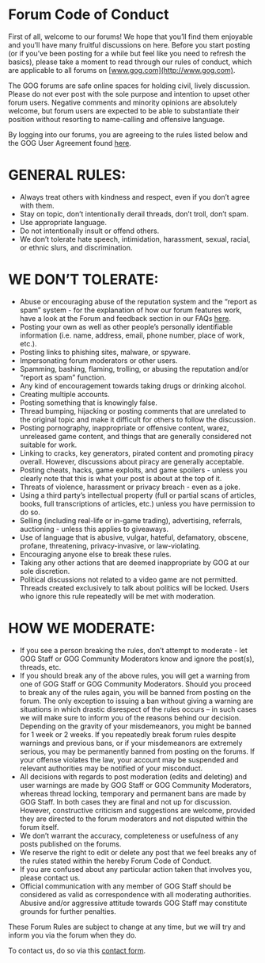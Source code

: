 Forum Code of Conduct
=====================

First of all, welcome to our forums! We hope that you’ll find them enjoyable and you’ll have many fruitful discussions on here. Before you start posting (or if you’ve been posting for a while but feel like you need to refresh the basics), please take a moment to read through our rules of conduct, which are applicable to all forums on [www.gog.com](http://www.gog.com).

The GOG forums are safe online spaces for holding civil, lively discussion. Please do not ever post with the sole purpose and intention to upset other forum users. Negative comments and minority opinions are absolutely welcome, but forum users are expected to be able to substantiate their position without resorting to name-calling and offensive language.

By logging into our forums, you are agreeing to the rules listed below and the GOG User Agreement found [here](https://support.gog.com/hc/en-us/articles/212632089-User-Agreement).

GENERAL RULES:
==============

*   Always treat others with kindness and respect, even if you don’t agree with them.
*   Stay on topic, don’t intentionally derail threads, don’t troll, don’t spam.
*   Use appropriate language.
*   Do not intentionally insult or offend others.
*   We don’t tolerate hate speech, intimidation, harassment, sexual, racial, or ethnic slurs, and discrimination.

WE DON’T TOLERATE:
==================

*   Abuse or encouraging abuse of the reputation system and the “report as spam” system - for the explanation of how our forum features work, have a look at the Forum and feedback section in our FAQs [here](https://support.gog.com/hc/en-us/categories/201526109).
*   Posting your own as well as other people’s personally identifiable information (i.e. name, address, email, phone number, place of work, etc.).
*   Posting links to phishing sites, malware, or spyware.
*   Impersonating forum moderators or other users.
*   Spamming, bashing, flaming, trolling, or abusing the reputation and/or “report as spam” function.
*   Any kind of encouragement towards taking drugs or drinking alcohol.
*   Creating multiple accounts.
*   Posting something that is knowingly false.
*   Thread bumping, hijacking or posting comments that are unrelated to the original topic and make it difficult for others to follow the discussion.
*   Posting pornography, inappropriate or offensive content, warez, unreleased game content, and things that are generally considered not suitable for work.
*   Linking to cracks, key generators, pirated content and promoting piracy overall. However, discussions about piracy are generally acceptable.
*   Posting cheats, hacks, game exploits, and game spoilers - unless you clearly note that this is what your post is about at the top of it.
*   Threats of violence, harassment or privacy breach - even as a joke.
*   Using a third party’s intellectual property (full or partial scans of articles, books, full transcriptions of articles, etc.) unless you have permission to do so.
*   Selling (including real-life or in-game trading), advertising, referrals, auctioning - unless this applies to giveaways.
*   Use of language that is abusive, vulgar, hateful, defamatory, obscene, profane, threatening, privacy-invasive, or law-violating.
*   Encouraging anyone else to break these rules.
*   Taking any other actions that are deemed inappropriate by GOG at our sole discretion.
*   Political discussions not related to a video game are not permitted. Threads created exclusively to talk about politics will be locked. Users who ignore this rule repeatedly will be met with moderation.

HOW WE MODERATE:
================

*   If you see a person breaking the rules, don’t attempt to moderate - let GOG Staff or GOG Community Moderators know and ignore the post(s), threads, etc.
*   If you should break any of the above rules, you will get a warning from one of GOG Staff or GOG Community Moderators. Should you proceed to break any of the rules again, you will be banned from posting on the forum. The only exception to issuing a ban without giving a warning are situations in which drastic disrespect of the rules occurs – in such cases we will make sure to inform you of the reasons behind our decision. Depending on the gravity of your misdemeanors, you might be banned for 1 week or 2 weeks. If you repeatedly break forum rules despite warnings and previous bans, or if your misdemeanors are extremely serious, you may be permanently banned from posting on the forums. If your offense violates the law, your account may be suspended and relevant authorities may be notified of your misconduct.
*   All decisions with regards to post moderation (edits and deleting) and user warnings are made by GOG Staff or GOG Community Moderators, whereas thread locking, temporary and permanent bans are made by GOG Staff. In both cases they are final and not up for discussion. However, constructive criticism and suggestions are welcome, provided they are directed to the forum moderators and not disputed within the forum itself.
*   We don’t warrant the accuracy, completeness or usefulness of any posts published on the forums.
*   We reserve the right to edit or delete any post that we feel breaks any of the rules stated within the hereby Forum Code of Conduct.
*   If you are confused about any particular action taken that involves you, please contact us.
*   Official communication with any member of GOG Staff should be considered as valid as correspondence with all moderating authorities. Abusive and/or aggressive attitude towards GOG Staff may constitute grounds for further penalties.

These Forum Rules are subject to change at any time, but we will try and inform you via the forum when they do.

To contact us, do so via this [contact form](https://support.gog.com/hc/en-us/requests/new?category=gog&form=other).